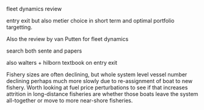fleet dynamics review

entry exit
but also metier choice in short term and optimal portfolio targetting.

Also the review by van Putten for fleet dynamics

search both sente and papers

also walters + hilborn textbook on entry exit

Fishery sizes are often declining, but whole system level vessel number declining perhaps much more slowly due to re-assignment of boat to new fishery. Worth looking at fuel price perturbations to see if that increases attrition in long-distance fisheries are whether those boats leave the system all-together or move to more near-shore fisheries.
